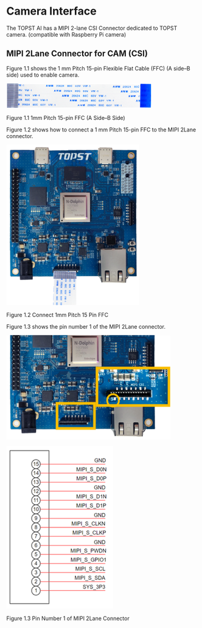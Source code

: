 ﻿# Camera Interface

The TOPST AI has a MIPI 2-lane CSI Connector dedicated to TOPST camera.
(compatible with Raspberry Pi camera)

## MIPI 2Lane Connector for CAM (CSI)

Figure 1.1 shows the 1 mm Pitch 15-pin Flexible Flat Cable (FFC) (A
side–B side) used to enable camera.

<img src="../media/2. Camera.image1.png"
style="width:3.96968in;height:0.67627in" />

Figure 1.1 1mm Pitch 15-pin FFC (A Side–B Side)

Figure 1.2 shows how to connect a 1 mm Pitch 15-pin FFC to the MIPI
2Lane connector.

<img src="../media/2. Camera.image2.png"
style="width:3.6337in;height:4.40219in" />

Figure 1.2 Connect 1mm Pitch 15 Pin FFC

Figure 1.3 shows the pin number 1 of the MIPI 2Lane connector.

<img src="../media/2. Camera.image3.png"
style="width:4.49242in;height:2.86079in"
alt="전자제품, 회로, 전자 공학, 전자 부품이(가) 표시된 사진 자동 생성된 설명" />

<img src="../media/2. Camera.image4.png"
style="width:2.91958in;height:4.45406in"
alt="텍스트, 스크린샷, 폰트, 번호이(가) 표시된 사진 자동 생성된 설명" />

Figure 1.3 Pin Number 1 of MIPI 2Lane Connector
